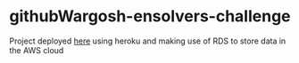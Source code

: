 # githubWargosh-ensolvers-challenge

Project deployed [here](https://project-notes-web-frontend.herokuapp.com) using heroku and making use of RDS to store data in the AWS cloud
